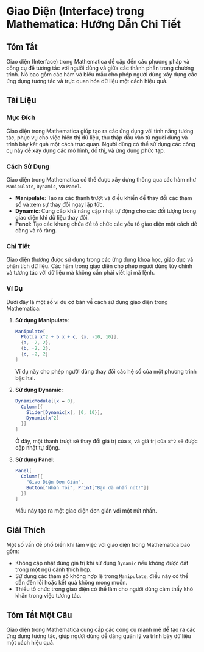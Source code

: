 <!--
Meta Description: # Giao Diện (Interface) trong Mathematica: Hướng Dẫn Chi Tiết ## Tóm Tắt Giao diện (Interface) trong Mathematica đề cập đến các phương pháp và công cụ...
Meta Keywords: các, trong, giao, diện, dụng
-->

# Giao Diện (Interface) trong Mathematica: Hướng Dẫn Chi Tiết

## Tóm Tắt
Giao diện (Interface) trong Mathematica đề cập đến các phương pháp và công cụ để tương tác với người dùng và giữa các thành phần trong chương trình. Nó bao gồm các hàm và biểu mẫu cho phép người dùng xây dựng các ứng dụng tương tác và trực quan hóa dữ liệu một cách hiệu quả.

## Tài Liệu
### Mục Đích
Giao diện trong Mathematica giúp tạo ra các ứng dụng với tính năng tương tác, phục vụ cho việc hiển thị dữ liệu, thu thập đầu vào từ người dùng và trình bày kết quả một cách trực quan. Người dùng có thể sử dụng các công cụ này để xây dựng các mô hình, đồ thị, và ứng dụng phức tạp.

### Cách Sử Dụng
Giao diện trong Mathematica có thể được xây dựng thông qua các hàm như `Manipulate`, `Dynamic`, và `Panel`. 

- **Manipulate**: Tạo ra các thanh trượt và điều khiển để thay đổi các tham số và xem sự thay đổi ngay lập tức.
- **Dynamic**: Cung cấp khả năng cập nhật tự động cho các đối tượng trong giao diện khi dữ liệu thay đổi.
- **Panel**: Tạo các khung chứa để tổ chức các yếu tố giao diện một cách dễ dàng và rõ ràng.

### Chi Tiết
Giao diện thường được sử dụng trong các ứng dụng khoa học, giáo dục và phân tích dữ liệu. Các hàm trong giao diện cho phép người dùng tùy chỉnh và tương tác với dữ liệu mà không cần phải viết lại mã lệnh. 

### Ví Dụ
Dưới đây là một số ví dụ cơ bản về cách sử dụng giao diện trong Mathematica:

1. **Sử dụng Manipulate**:
   ```mathematica
   Manipulate[
     Plot[a x^2 + b x + c, {x, -10, 10}],
     {a, -2, 2},
     {b, -2, 2},
     {c, -2, 2}
   ]
   ```
   Ví dụ này cho phép người dùng thay đổi các hệ số của một phương trình bậc hai.

2. **Sử dụng Dynamic**:
   ```mathematica
   DynamicModule[{x = 0},
     Column[{
       Slider[Dynamic[x], {0, 10}],
       Dynamic[x^2]
     }]
   ]
   ```
   Ở đây, một thanh trượt sẽ thay đổi giá trị của `x`, và giá trị của `x^2` sẽ được cập nhật tự động.

3. **Sử dụng Panel**:
   ```mathematica
   Panel[
     Column[{
       "Giao Diện Đơn Giản",
       Button["Nhấn Tôi", Print["Bạn đã nhấn nút!"]]
     }]
   ]
   ```
   Mẫu này tạo ra một giao diện đơn giản với một nút nhấn.

## Giải Thích
Một số vấn đề phổ biến khi làm việc với giao diện trong Mathematica bao gồm:
- Không cập nhật đúng giá trị khi sử dụng `Dynamic` nếu không được đặt trong một ngữ cảnh thích hợp.
- Sử dụng các tham số không hợp lệ trong `Manipulate`, điều này có thể dẫn đến lỗi hoặc kết quả không mong muốn.
- Thiếu tổ chức trong giao diện có thể làm cho người dùng cảm thấy khó khăn trong việc tương tác.

## Tóm Tắt Một Câu
Giao diện trong Mathematica cung cấp các công cụ mạnh mẽ để tạo ra các ứng dụng tương tác, giúp người dùng dễ dàng quản lý và trình bày dữ liệu một cách hiệu quả.